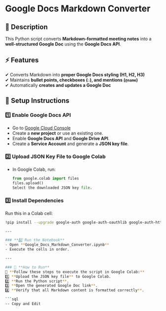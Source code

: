 # Google Docs Markdown Converter

## 📌 Description
This Python script converts **Markdown-formatted meeting notes** into a **well-structured Google Doc** using the **Google Docs API**.

## ⚡ Features
✔ Converts Markdown into **proper Google Docs styling (H1, H2, H3)**  
✔ Maintains **bullet points, checkboxes (`☐`), and mentions (`@name`)**  
✔ Automatically **creates and updates a Google Doc**  

## 🚀 Setup Instructions
### **1️⃣ Enable Google Docs API**
- Go to [Google Cloud Console](https://console.cloud.google.com/)
- Create a **new project** or use an existing one.
- Enable **Google Docs API** and **Google Drive API**.
- Create a **Service Account** and generate a **JSON key file**.

### **2️⃣ Upload JSON Key File to Google Colab**
- In Google Colab, run:
  ```python
  from google.colab import files
  files.upload()
  Select the downloaded JSON key file.

### **3️⃣ Install Dependencies**  
Run this in a Colab cell:  
```sh
!pip install --upgrade google-auth google-auth-oauthlib google-auth-httplib2 google-api-python-client gspread

---

### **4️⃣ Run the Notebook**  
- Open **Google_Docs_Markdown_Converter.ipynb**  
- Execute the cells in order.  

---

### 🔗 **How to Run**  
📌 **Follow these steps to execute the script in Google Colab:**  
1️⃣ **Upload the JSON key file** to Google Colab.  
2️⃣ **Run the Python script**.  
3️⃣ **Open the generated Google Doc link**.  
4️⃣ **Verify that all Markdown content is formatted correctly**.  

```sql
-- Copy and Edit
